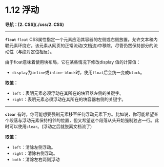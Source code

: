 # 1.12 浮动

**导航：[2. CSS](./css/2. CSS)**

---

**`float`**
`float` CSS属性指定一个元素应沿其容器的左侧或右侧放置，允许文本和内联元素环绕它。该元素从网页的正常流动(文档流)中移除，尽管仍然保持部分的流动性（与绝对定位相反）。

由于float意味着使用块布局，它在某些情况下修改display 值的计算值：

* `display`为`inline`或`inline-block`时，使用`float`后会统一变成`block`。

**取值：**

* `left`：表明元素必须浮动在其所在的块容器左侧的关键字。
* `right`：表明元素必须浮动在其所在的块容器右侧的关键字。

---

**`clear`**
有时，你可能想要强制元素移至任何浮动元素下方。比如说，你可能希望某个段落与浮动元素保持相邻的位置，但又希望这个段落从头开始强制独占一行。此时可以使用`clear`。(浮动之后就脱离文档流了)

**取值：**

* `left`：清除左侧浮动。
* `right`：清除右侧浮动。
* `both`：清除左右两侧浮动

